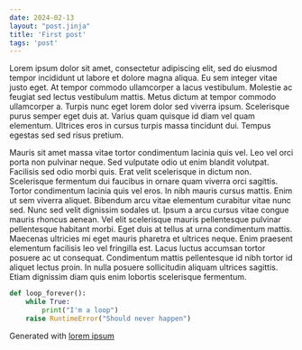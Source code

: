 ```yaml
---
date: 2024-02-13
layout: "post.jinja"
title: 'First post'
tags: 'post'
---
```


Lorem ipsum dolor sit amet, consectetur adipiscing elit, sed do eiusmod tempor incididunt ut labore et dolore magna aliqua. Eu sem integer vitae justo eget. At tempor commodo ullamcorper a lacus vestibulum. Molestie ac feugiat sed lectus vestibulum mattis. Metus dictum at tempor commodo ullamcorper a. Turpis nunc eget lorem dolor sed viverra ipsum. Scelerisque purus semper eget duis at. Varius quam quisque id diam vel quam elementum. Ultrices eros in cursus turpis massa tincidunt dui. Tempus egestas sed sed risus pretium.

Mauris sit amet massa vitae tortor condimentum lacinia quis vel. Leo vel orci porta non pulvinar neque. Sed vulputate odio ut enim blandit volutpat. Facilisis sed odio morbi quis. Erat velit scelerisque in dictum non. Scelerisque fermentum dui faucibus in ornare quam viverra orci sagittis. Tortor condimentum lacinia quis vel eros. In nibh mauris cursus mattis. Enim ut sem viverra aliquet. Bibendum arcu vitae elementum curabitur vitae nunc sed. Nunc sed velit dignissim sodales ut. Ipsum a arcu cursus vitae congue mauris rhoncus aenean. Vel elit scelerisque mauris pellentesque pulvinar pellentesque habitant morbi. Eget duis at tellus at urna condimentum mattis. Maecenas ultricies mi eget mauris pharetra et ultrices neque. Enim praesent elementum facilisis leo vel fringilla est. Lacus luctus accumsan tortor posuere ac ut consequat. Condimentum mattis pellentesque id nibh tortor id aliquet lectus proin. In nulla posuere sollicitudin aliquam ultrices sagittis. Etiam dignissim diam quis enim lobortis scelerisque fermentum.

```python
def loop_forever():
    while True:
        print("I'm a loop")
    raise RuntimeError("Should never happen")
```

Generated with [lorem ipsum](https://loremipsum.io/)